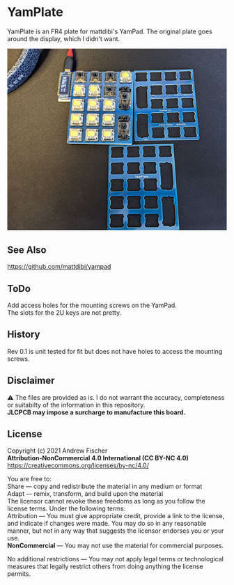 # YamPlate

YamPlate is an FR4 plate for mattdibi's YamPad. The original plate goes around the display, which I didn't want.
<p align="center">
<img src="img/YamPlate.jpg" alt="YamPlate PCBs" width="600"/>
</p>

## See Also
https://github.com/mattdibi/yampad

## ToDo
Add access holes for the mounting screws on the YamPad.<br>
The slots for the 2U keys are not pretty. 

## History
Rev 0.1 is unit tested for fit but does not have holes to access the mounting screws. 

## Disclaimer
:warning:  The files are provided as is.  I do not warrant the accuracy, completeness or suitabilty of the information in this repository. <br>
<b>JLCPCB may impose a surcharge to manufacture this board. </b>

## License

Copyright (c) 2021 Andrew Fischer <br>
<b>Attribution-NonCommercial 4.0 International (CC BY-NC 4.0)</b><br>
https://creativecommons.org/licenses/by-nc/4.0/

You are free to:<br>
Share — copy and redistribute the material in any medium or format<br>
Adapt — remix, transform, and build upon the material<br>
The licensor cannot revoke these freedoms as long as you follow the license terms.
Under the following terms:<br>
Attribution — You must give appropriate credit, provide a link to the license, and indicate if changes were made. You may do so in any reasonable manner, but not in any way that suggests the licensor endorses you or your use.
<br>
<b>NonCommercial</b> — You may not use the material for commercial purposes.<br>

No additional restrictions — You may not apply legal terms or technological measures that legally restrict others from doing anything the license permits.

